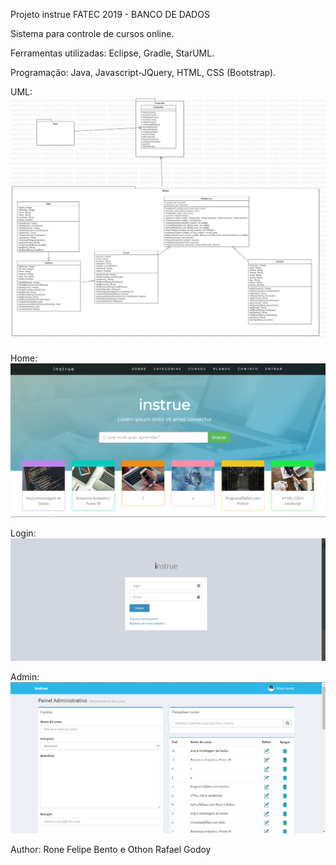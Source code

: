 Projeto instrue FATEC 2019 - BANCO DE DADOS

Sistema para controle de cursos online.

Ferramentas utilizadas: Eclipse, Gradle, StarUML.

Programação: Java, Javascript-JQuery, HTML, CSS (Bootstrap).

UML:
![UML](uml/UML.jpg)

Home:
![0001](img/0001.png)

Login:
![0002](img/0002.png)

Admin:
![0003](img/0003.png)











Author: Rone Felipe Bento e Othon Rafael Godoy
